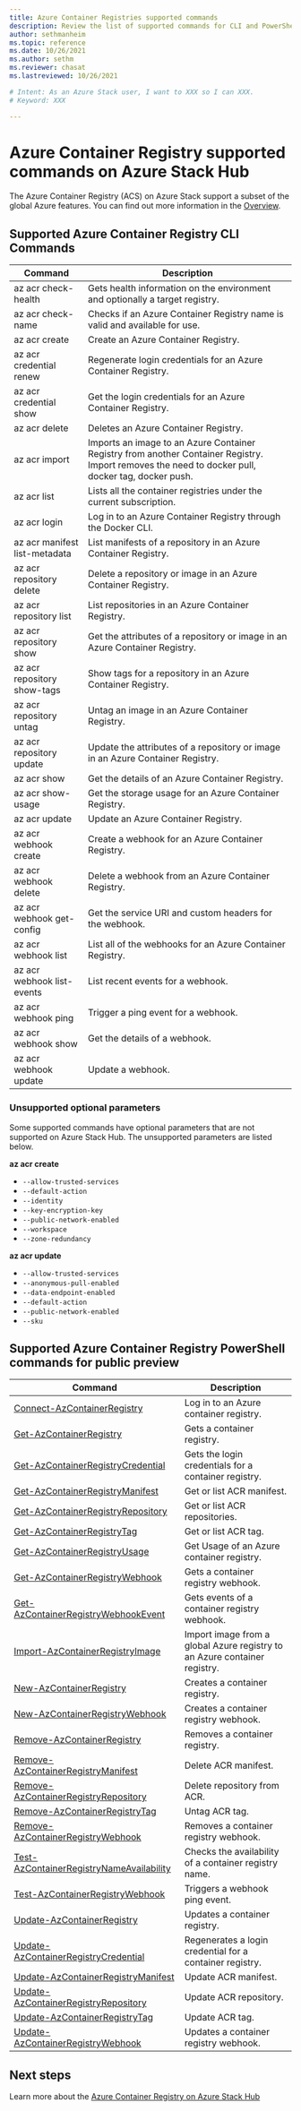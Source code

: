 ```yaml
---
title: Azure Container Registries supported commands 
description: Review the list of supported commands for CLI and PowerShell for Azure Container Registries on Azure Stack Hub.
author: sethmanheim
ms.topic: reference
ms.date: 10/26/2021
ms.author: sethm
ms.reviewer: chasat
ms.lastreviewed: 10/26/2021

# Intent: As an Azure Stack user, I want to XXX so I can XXX.
# Keyword: XXX

---
```


# Azure Container Registry supported commands on Azure Stack Hub

The Azure Container Registry (ACS) on Azure Stack support a subset of the global Azure
features. You can find out more information in the [Overview](container-registry-overview.md).

## Supported Azure Container Registry CLI Commands

| Command | Description |
|---|---|
| az acr check-health | Gets health information on the environment and optionally a target registry. |
| az acr check-name | Checks if an Azure Container Registry name is valid and available for use. |
| az acr create | Create an Azure Container Registry. |
| az acr credential renew | Regenerate login credentials for an Azure Container Registry. |
| az acr credential show | Get the login credentials for an Azure Container Registry. |
| az acr delete | Deletes an Azure Container Registry. |
| az acr import | Imports an image to an Azure Container Registry from another Container Registry. Import removes the need to docker pull, docker tag, docker push. |
| az acr list | Lists all the container registries under the current subscription. |
| az acr login | Log in to an Azure Container Registry through the Docker CLI. |
| az acr manifest list-metadata | List manifests of a repository in an Azure Container Registry. |
| az acr repository delete | Delete a repository or image in an Azure Container Registry. |
| az acr repository list | List repositories in an Azure Container Registry. |
| az acr repository show | Get the attributes of a repository or image in an Azure Container Registry. |
| az acr repository show-tags | Show tags for a repository in an Azure Container Registry. |
| az acr repository untag | Untag an image in an Azure Container Registry. |
| az acr repository update | Update the attributes of a repository or image in an Azure Container Registry. |
| az acr show | Get the details of an Azure Container Registry. |
| az acr show-usage | Get the storage usage for an Azure Container Registry. |
| az acr update | Update an Azure Container Registry. |
| az acr webhook create | Create a webhook for an Azure Container Registry. |
| az acr webhook delete | Delete a webhook from an Azure Container Registry. |
| az acr webhook get-config | Get the service URI and custom headers for the webhook. |
| az acr webhook list | List all of the webhooks for an Azure Container Registry. |
| az acr webhook list-events | List recent events for a webhook. |
| az acr webhook ping | Trigger a ping event for a webhook. |
| az acr webhook show | Get the details of a webhook. |
| az acr webhook update | Update a webhook. |

### Unsupported optional parameters

Some supported commands have optional parameters that are not supported on Azure Stack Hub. The unsupported parameters are listed below.

**az acr create**
 - `--allow-trusted-services`  
 - `--default-action`  
 - `--identity`  
 - `--key-encryption-key`  
 - `--public-network-enabled`  
 - `--workspace`  
 - `--zone-redundancy`  

**az acr update**
 - `--allow-trusted-services`
 - `--anonymous-pull-enabled`
 - `--data-endpoint-enabled`
 - `--default-action`
 - `--public-network-enabled`
 - `--sku`

## Supported Azure Container Registry PowerShell commands for public preview

| Command | Description |
|---|---|
| [Connect-AzContainerRegistry](/powershell/module/az.containerregistry/connect-azcontainerregistry)                           | Log in to an Azure container registry.                                     |
| [Get-AzContainerRegistry](/powershell/module/az.containerregistry/get-azcontainerregistry)                                   | Gets a container registry.                                                |
| [Get-AzContainerRegistryCredential](/powershell/module/az.containerregistry/get-azcontainerregistrycredential)               | Gets the login credentials for a container registry.                      |
| [Get-AzContainerRegistryManifest](/powershell/module/az.containerregistry/get-azcontainerregistrymanifest)                   | Get or list ACR manifest.                                                 |
| [Get-AzContainerRegistryRepository](/powershell/module/az.containerregistry/get-azcontainerregistryrepository)               | Get or list ACR repositories.                                             |
| [Get-AzContainerRegistryTag](/powershell/module/az.containerregistry/get-azcontainerregistrytag)                             | Get or list ACR tag.                                                      |
| [Get-AzContainerRegistryUsage](/powershell/module/az.containerregistry/get-azcontainerregistryusage)                         | Get Usage of an Azure container registry.                                 |
| [Get-AzContainerRegistryWebhook](/powershell/module/az.containerregistry/get-azcontainerregistrywebhook)                     | Gets a container registry webhook.                                        |
| [Get-AzContainerRegistryWebhookEvent](/powershell/module/az.containerregistry/get-azcontainerregistrywebhookevent)           | Gets events of a container registry webhook.                              |
| [Import-AzContainerRegistryImage](/powershell/module/az.containerregistry/import-azcontainerregistryimage)                   | Import image from a global Azure registry to an Azure container registry. |
| [New-AzContainerRegistry](/powershell/module/az.containerregistry/new-azcontainerregistry)                                   | Creates a container registry.                                             |
| [New-AzContainerRegistryWebhook](/powershell/module/az.containerregistry/new-azcontainerregistrywebhook)                     | Creates a container registry webhook.                                     |
| [Remove-AzContainerRegistry](/powershell/module/az.containerregistry/remove-azcontainerregistry)                             | Removes a container registry.                                             |
| [Remove-AzContainerRegistryManifest](/powershell/module/az.containerregistry/remove-azcontainerregistrymanifest)             | Delete ACR manifest.                                                      |
| [Remove-AzContainerRegistryRepository](/powershell/module/az.containerregistry/remove-azcontainerregistryrepository)         | Delete repository from ACR.                                               |
| [Remove-AzContainerRegistryTag](/powershell/module/az.containerregistry/remove-azcontainerregistrytag)                       | Untag ACR tag.                                                            |
| [Remove-AzContainerRegistryWebhook](/powershell/module/az.containerregistry/remove-azcontainerregistrywebhook)               | Removes a container registry webhook.                                     |
| [Test-AzContainerRegistryNameAvailability](/powershell/module/az.containerregistry/test-azcontainerregistrynameavailability) | Checks the availability of a container registry name.                     |
| [Test-AzContainerRegistryWebhook](/powershell/module/az.containerregistry/test-azcontainerregistrywebhook)                   | Triggers a webhook ping event.                                            |
| [Update-AzContainerRegistry](/powershell/module/az.containerregistry/update-azcontainerregistry)                             | Updates a container registry.                                             |
| [Update-AzContainerRegistryCredential](/powershell/module/az.containerregistry/update-azcontainerregistrycredential)         | Regenerates a login credential for a container registry.                  |
| [Update-AzContainerRegistryManifest](/powershell/module/az.containerregistry/update-azcontainerregistrymanifest)             | Update ACR manifest.                                                      |
| [Update-AzContainerRegistryRepository](/powershell/module/az.containerregistry/update-azcontainerregistryrepository)         | Update ACR repository.                                                    |
| [Update-AzContainerRegistryTag](/powershell/module/az.containerregistry/update-azcontainerregistrytag)                       | Update ACR tag.                                                           |
| [Update-AzContainerRegistryWebhook](/powershell/module/az.containerregistry/update-azcontainerregistrywebhook)               | Updates a container registry webhook.                                     |

## Next steps

Learn more about the [Azure Container Registry on Azure Stack Hub](container-registry-overview.md)
